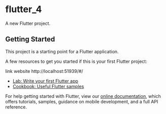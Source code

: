 # flutter_4

A new Flutter project.

## Getting Started

This project is a starting point for a Flutter application.

A few resources to get you started if this is your first Flutter project:

link website  http://localhost:51939/#/

- [Lab: Write your first Flutter app](https://flutter.dev/docs/get-started/codelab)
- [Cookbook: Useful Flutter samples](https://flutter.dev/docs/cookbook)

For help getting started with Flutter, view our
[online documentation](https://flutter.dev/docs), which offers tutorials,
samples, guidance on mobile development, and a full API reference.

